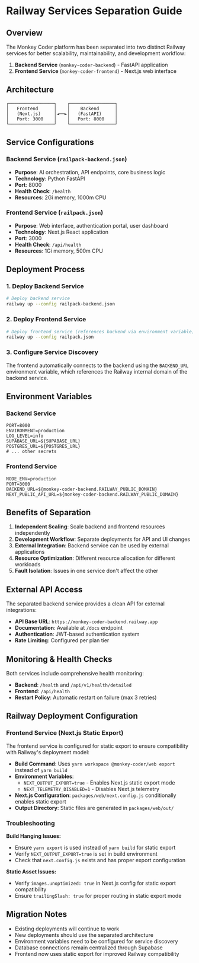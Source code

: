 # Railway Services Separation Guide

## Overview

The Monkey Coder platform has been separated into two distinct Railway services for better scalability, maintainability, and development workflow:

1. **Backend Service** (`monkey-coder-backend`) - FastAPI application
2. **Frontend Service** (`monkey-coder-frontend`) - Next.js web interface

## Architecture

```
┌─────────────────┐    ┌─────────────────┐
│   Frontend      │    │    Backend      │
│   (Next.js)     │◄──►│   (FastAPI)     │
│   Port: 3000    │    │   Port: 8000    │
└─────────────────┘    └─────────────────┘
```

## Service Configurations

### Backend Service (`railpack-backend.json`)

- **Purpose**: AI orchestration, API endpoints, core business logic
- **Technology**: Python FastAPI
- **Port**: 8000
- **Health Check**: `/health`
- **Resources**: 2Gi memory, 1000m CPU

### Frontend Service (`railpack.json`)

- **Purpose**: Web interface, authentication portal, user dashboard
- **Technology**: Next.js React application
- **Port**: 3000
- **Health Check**: `/api/health`
- **Resources**: 1Gi memory, 500m CPU

## Deployment Process

### 1. Deploy Backend Service

```bash
# Deploy backend service
railway up --config railpack-backend.json
```

### 2. Deploy Frontend Service

```bash
# Deploy frontend service (references backend via environment variable)
railway up --config railpack.json
```

### 3. Configure Service Discovery

The frontend automatically connects to the backend using the `BACKEND_URL` environment variable, which references the Railway internal domain of the backend service.

## Environment Variables

### Backend Service

```env
PORT=8000
ENVIRONMENT=production
LOG_LEVEL=info
SUPABASE_URL=${SUPABASE_URL}
POSTGRES_URL=${POSTGRES_URL}
# ... other secrets
```

### Frontend Service

```env
NODE_ENV=production
PORT=3000
BACKEND_URL=${monkey-coder-backend.RAILWAY_PUBLIC_DOMAIN}
NEXT_PUBLIC_API_URL=${monkey-coder-backend.RAILWAY_PUBLIC_DOMAIN}
```

## Benefits of Separation

1. **Independent Scaling**: Scale backend and frontend resources independently
2. **Development Workflow**: Separate deployments for API and UI changes
3. **External Integration**: Backend service can be used by external applications
4. **Resource Optimization**: Different resource allocation for different workloads
5. **Fault Isolation**: Issues in one service don't affect the other

## External API Access

The separated backend service provides a clean API for external integrations:

- **API Base URL**: `https://monkey-coder-backend.railway.app`
- **Documentation**: Available at `/docs` endpoint
- **Authentication**: JWT-based authentication system
- **Rate Limiting**: Configured per plan tier

## Monitoring & Health Checks

Both services include comprehensive health monitoring:

- **Backend**: `/health` and `/api/v1/health/detailed`
- **Frontend**: `/api/health`
- **Restart Policy**: Automatic restart on failure (max 3 retries)

## Railway Deployment Configuration

### Frontend Service (Next.js Static Export)

The frontend service is configured for static export to ensure compatibility with Railway's deployment model:

- **Build Command**: Uses `yarn workspace @monkey-coder/web export` instead of `yarn build`
- **Environment Variables**: 
  - `NEXT_OUTPUT_EXPORT=true` - Enables Next.js static export mode
  - `NEXT_TELEMETRY_DISABLED=1` - Disables Next.js telemetry
- **Next.js Configuration**: `packages/web/next.config.js` conditionally enables static export
- **Output Directory**: Static files are generated in `packages/web/out/`

### Troubleshooting

**Build Hanging Issues:**
- Ensure `yarn export` is used instead of `yarn build` for static export
- Verify `NEXT_OUTPUT_EXPORT=true` is set in build environment
- Check that `next.config.js` exists and has proper export configuration

**Static Asset Issues:**
- Verify `images.unoptimized: true` in Next.js config for static export compatibility
- Ensure `trailingSlash: true` for proper routing in static export mode

## Migration Notes

- Existing deployments will continue to work
- New deployments should use the separated architecture
- Environment variables need to be configured for service discovery
- Database connections remain centralized through Supabase
- Frontend now uses static export for improved Railway compatibility
